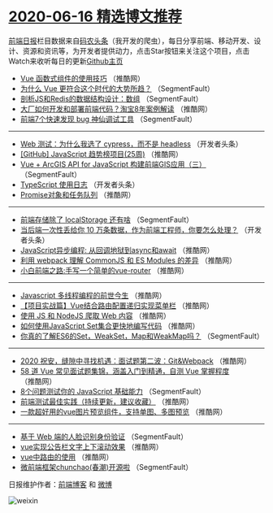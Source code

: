 # [2020-06-16 精选博文推荐](http://hao.caibaojian.com/date/2020/06/16)

[前端日报](http://caibaojian.com/c/news)栏目数据来自[码农头条](http://hao.caibaojian.com/)（我开发的爬虫），每日分享前端、移动开发、设计、资源和资讯等，为开发者提供动力，点击Star按钮来关注这个项目，点击Watch来收听每日的更新[Github主页](https://github.com/kujian/frontendDaily)
* [Vue 函数式组件的使用技巧](http://hao.caibaojian.com/143581.html) （推酷网）
* [为什么 Vue 更符合这个时代的大势所趋？](http://hao.caibaojian.com/143612.html) （SegmentFault）
* [剖析JS和Redis的数据结构设计：数组](http://hao.caibaojian.com/143571.html) （SegmentFault）
* [大厂如何开发和部署前端代码？淘宝8年案例解读](http://hao.caibaojian.com/143582.html) （推酷网）
* [前端7个快速发现 bug 神仙调试工具](http://hao.caibaojian.com/143613.html) （SegmentFault）

***
* [Web 测试：为什么我选了 cypress，而不是 headless](http://hao.caibaojian.com/143572.html) （开发者头条）
* [[GitHub] JavaScript 趋势榜项目(25周)](http://hao.caibaojian.com/143583.html) （推酷网）
* [Vue + ArcGIS API for JavaScript 构建前端GIS应用（三）](http://hao.caibaojian.com/143614.html) （SegmentFault）
* [TypeScript 使用日志](http://hao.caibaojian.com/143573.html) （开发者头条）
* [Promise对象和任务队列](http://hao.caibaojian.com/143584.html) （推酷网）

***
* [前端存储除了 localStorage 还有啥](http://hao.caibaojian.com/143615.html) （SegmentFault）
* [当后端一次性丢给你 10 万条数据，作为前端工程师，你要怎么处理？](http://hao.caibaojian.com/143574.html) （开发者头条）
* [JavaScript异步编程: 从回调地狱到async和await](http://hao.caibaojian.com/143585.html) （推酷网）
* [利用 webpack 理解 CommonJS 和 ES Modules 的差异](http://hao.caibaojian.com/143575.html) （推酷网）
* [小白前端之路:手写一个简单的vue-router](http://hao.caibaojian.com/143586.html) （推酷网）

***
* [Javascript 多线程编程​的前世今生](http://hao.caibaojian.com/143576.html) （推酷网）
* [【项目实战篇】Vue结合路由配置递归实现菜单栏](http://hao.caibaojian.com/143587.html) （推酷网）
* [使用 JS 和 NodeJS 爬取 Web 内容](http://hao.caibaojian.com/143577.html) （推酷网）
* [如何使用JavaScript Set集合更快地编写代码](http://hao.caibaojian.com/143588.html) （推酷网）
* [你真的了解ES6的Set，WeakSet，Map和WeakMap吗？](http://hao.caibaojian.com/143567.html) （SegmentFault）

***
* [2020 祝安，缝隙中寻找机遇：面试题第二波：Git&amp;Webpack](http://hao.caibaojian.com/143578.html) （推酷网）
* [58 道 Vue 常见面试题集锦，涵盖入门到精通，自测 Vue 掌握程度](http://hao.caibaojian.com/143589.html) （推酷网）
* [8个问题测试你的 JavaScript 基础能力](http://hao.caibaojian.com/143568.html) （SegmentFault）
* [前端测试最佳实践（持续更新，建议收藏）](http://hao.caibaojian.com/143579.html) （推酷网）
* [一款超好用的vue图片预览组件，支持单图、多图预览](http://hao.caibaojian.com/143590.html) （推酷网）

***
* [基于 Web 端的人脸识别身份验证](http://hao.caibaojian.com/143569.html) （SegmentFault）
* [vue实现公告栏文字上下滚动效果](http://hao.caibaojian.com/143580.html) （推酷网）
* [vue中路由的使用](http://hao.caibaojian.com/143591.html) （推酷网）
* [微前端框架chunchao(春潮)开源啦](http://hao.caibaojian.com/143570.html) （SegmentFault）

日报维护作者：[前端博客](http://caibaojian.com/) 和 [微博](http://caibaojian.com/go/weibo)

![weixin](https://user-images.githubusercontent.com/3055447/38468989-651132ac-3b80-11e8-8e6b-15122322a9d7.png)